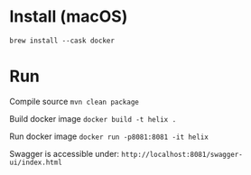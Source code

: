 # Install (macOS)
`brew install --cask docker`

# Run
Compile source
`mvn clean package`

Build docker image
`docker build -t helix .`

Run docker image
`docker run -p8081:8081 -it helix`

Swagger is accessible under: `http://localhost:8081/swagger-ui/index.html`

